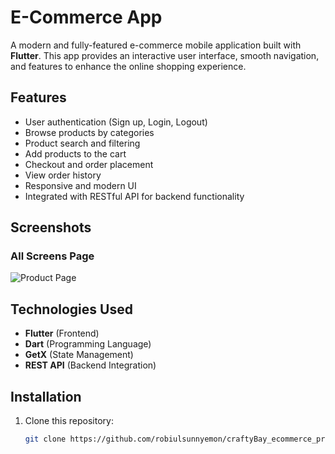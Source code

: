 # E-Commerce App

A modern and fully-featured e-commerce mobile application built with **Flutter**. This app provides an interactive user interface, smooth navigation, and features to enhance the online shopping experience.

## Features

- User authentication (Sign up, Login, Logout)
- Browse products by categories
- Product search and filtering
- Add products to the cart
- Checkout and order placement
- View order history
- Responsive and modern UI
- Integrated with RESTful API for backend functionality

## Screenshots

### All Screens Page
![Product Page](https://github.com/robiulsunnyemon/project_images/blob/main/all.png)

## Technologies Used

- **Flutter** (Frontend)
- **Dart** (Programming Language)
- **GetX** (State Management)
- **REST API** (Backend Integration)

## Installation

1. Clone this repository:
   ```bash
   git clone https://github.com/robiulsunnyemon/craftyBay_ecommerce_project.git

